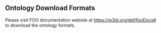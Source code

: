 
## Ontology Download Formats

Please visit FOO documentation website at https://w3id.org/def/fooDocs# to download the ontology formats.
